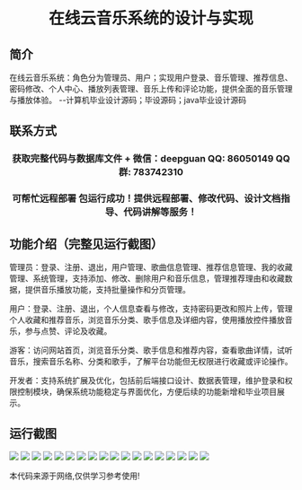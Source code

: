 <p><h1 align="center">在线云音乐系统的设计与实现</h1></p>

## 简介
在线云音乐系统：角色分为管理员、用户；实现用户登录、音乐管理、推荐信息、密码修改、个人中心、播放列表管理、音乐上传和评论功能，提供全面的音乐管理与播放体验。    --计算机毕业设计源码；毕设源码；java毕业设计源码


## 联系方式
<p><h3 align="center">获取完整代码与数据库文件 + 微信：deepguan QQ: 86050149 QQ群: 783742310</h3></p>
<p><h3 align="center">可帮忙远程部署 包运行成功！提供远程部署、修改代码、设计文档指导、代码讲解等服务！</h3></p>

## 功能介绍（完整见运行截图）
管理员：登录、注册、退出，用户管理、歌曲信息管理、推荐信息管理、我的收藏管理、系统管理，支持添加、修改、删除用户和音乐信息，管理推荐理由和收藏数据，提供音乐播放功能，支持批量操作和分页管理。

用户：登录、注册、退出，个人信息查看与修改，支持密码更改和照片上传，管理个人收藏和推荐音乐，浏览音乐分类、歌手信息及详细内容，使用播放控件播放音乐，参与点赞、评论及收藏。

游客：访问网站首页，浏览音乐分类、歌手信息和推荐内容，查看歌曲详情，试听音乐，搜索音乐名称、分类和歌手，了解平台功能但无权限进行收藏或评论操作。

开发者：支持系统扩展及优化，包括前后端接口设计、数据表管理，维护登录和权限控制模块，确保系统功能稳定与界面优化，方便后续的功能新增和毕业项目展示。


## 运行截图
![](https://bs-1329754181.cos.ap-shanghai.myqcloud.com/ssm/OnlineCloudMusicSystem/img/001.jpg)
![](https://bs-1329754181.cos.ap-shanghai.myqcloud.com/ssm/OnlineCloudMusicSystem/img/002.jpg)
![](https://bs-1329754181.cos.ap-shanghai.myqcloud.com/ssm/OnlineCloudMusicSystem/img/003.jpg)
![](https://bs-1329754181.cos.ap-shanghai.myqcloud.com/ssm/OnlineCloudMusicSystem/img/004.jpg)
![](https://bs-1329754181.cos.ap-shanghai.myqcloud.com/ssm/OnlineCloudMusicSystem/img/005.jpg)
![](https://bs-1329754181.cos.ap-shanghai.myqcloud.com/ssm/OnlineCloudMusicSystem/img/006.jpg)
![](https://bs-1329754181.cos.ap-shanghai.myqcloud.com/ssm/OnlineCloudMusicSystem/img/007.jpg)
![](https://bs-1329754181.cos.ap-shanghai.myqcloud.com/ssm/OnlineCloudMusicSystem/img/008.jpg)
![](https://bs-1329754181.cos.ap-shanghai.myqcloud.com/ssm/OnlineCloudMusicSystem/img/009.jpg)
![](https://bs-1329754181.cos.ap-shanghai.myqcloud.com/ssm/OnlineCloudMusicSystem/img/010.jpg)
![](https://bs-1329754181.cos.ap-shanghai.myqcloud.com/ssm/OnlineCloudMusicSystem/img/011.jpg)
![](https://bs-1329754181.cos.ap-shanghai.myqcloud.com/ssm/OnlineCloudMusicSystem/img/012.jpg)
![](https://bs-1329754181.cos.ap-shanghai.myqcloud.com/ssm/OnlineCloudMusicSystem/img/013.jpg)
![](https://bs-1329754181.cos.ap-shanghai.myqcloud.com/ssm/OnlineCloudMusicSystem/img/014.jpg)
![](https://bs-1329754181.cos.ap-shanghai.myqcloud.com/ssm/OnlineCloudMusicSystem/img/015.jpg)
![](https://bs-1329754181.cos.ap-shanghai.myqcloud.com/ssm/OnlineCloudMusicSystem/img/016.jpg)
![](https://bs-1329754181.cos.ap-shanghai.myqcloud.com/ssm/OnlineCloudMusicSystem/img/017.jpg)
![](https://bs-1329754181.cos.ap-shanghai.myqcloud.com/ssm/OnlineCloudMusicSystem/img/018.jpg)

<p>本代码来源于网络,仅供学习参考使用!</p>
